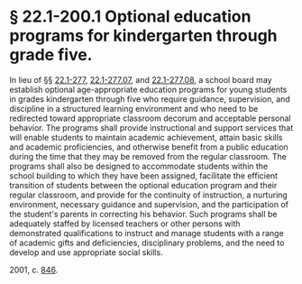 # § 22.1-200.1 Optional education programs for kindergarten through grade five.

<p>In lieu of §§ <a href='http://law.lis.virginia.gov/vacode/22.1-277/'>22.1-277</a>, <a href='http://law.lis.virginia.gov/vacode/22.1-277.07/'>22.1-277.07</a>, and <a href='http://law.lis.virginia.gov/vacode/22.1-277.08/'>22.1-277.08</a>, a school board may establish optional age-appropriate education programs for young students in grades kindergarten through five who require guidance, supervision, and discipline in a structured learning environment and who need to be redirected toward appropriate classroom decorum and acceptable personal behavior. The programs shall provide instructional and support services that will enable students to maintain academic achievement, attain basic skills and academic proficiencies, and otherwise benefit from a public education during the time that they may be removed from the regular classroom. The programs shall also be designed to accommodate students within the school building to which they have been assigned, facilitate the efficient transition of students between the optional education program and their regular classroom, and provide for the continuity of instruction, a nurturing environment, necessary guidance and supervision, and the participation of the student's parents in correcting his behavior. Such programs shall be adequately staffed by licensed teachers or other persons with demonstrated qualifications to instruct and manage students with a range of academic gifts and deficiencies, disciplinary problems, and the need to develop and use appropriate social skills.</p><p>2001, c. <a href='http://lis.virginia.gov/cgi-bin/legp604.exe?011+ful+CHAP0846'>846</a>.</p>